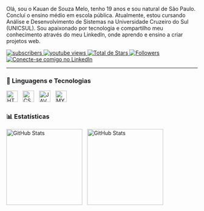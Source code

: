 Olá, sou o Kauan de Souza Melo, tenho 19 anos e sou natural de São Paulo. Concluí o ensino médio em escola pública. Atualmente, estou cursando Análise e Desenvolvimento de Sistemas na Universidade Cruzeiro do Sul (UNICSUL). Sou apaixonado por tecnologia e compartilho meu conhecimento através do meu Linkedln, onde aprendo e ensino a criar projetos web.

<p align="left">
<a href="https://www.youtube.com/channel/UCByN_e4Odmni476yvpmTX4g">
<img
alt="subscribers"
title="Inscreva-se no meu canal"
src="https://custom-icon-badges.demolab.com/youtube/channel/subscribers/UCByN_e4Odmni476yvpmTX4g?color=%23E05D44&label=subscribers&logo=video&logoColor=white&style=for-the-badge&labelColor=CE4630"
/>
</a>
<a href="https://www.youtube.com/@kunkthe">
<img
alt="youtube views"
title="Visualizações no YouTube"
src="https://custom-icon-badges.demolab.com/youtube/channel/views/UCByN_e4Odmni476yvpmTX4g?color=%23E1AD0E&logo=eye&logoColor=white&style=for-the-badge&labelColor=C79600"
/>
</a>
<a href="https://github.com/Kauandesouzamelo?tab=repositories&sort=stargazers">
<img
alt="Total de Stars"
title="Total de estrelas GitHub"
src="https://custom-icon-badges.demolab.com/github/stars/Kauandesouzamelo?color=55960c&style=for-the-badge&labelColor=488207&logo=star&label=Stars"
/>
</a>
<a href="https://github.com/Kauandesouzamelo?tab=followers">
<img
alt="Followers"
title="Me siga no GitHub"
src="https://custom-icon-badges.demolab.com/github/followers/Kauandesouzamelo?color=236ad3&labelColor=1155ba&style=for-the-badge&logo=github&label=followers&logoColor=white"
/>
</a>
<a href="https://www.linkedin.com/in/kauandesouzamelo" target="_blank">
<img
alt="Conecte-se comigo no LinkedIn"
title="Conecte-se comigo no LinkedIn"
src="https://img.shields.io/badge/LinkedIn-Kauan-black?style=for-the-badge&logo=linkedin&logoColor=white&labelColor=black"
/>
</a>
</p>

---

### 🤖 Linguagens e Tecnologias

<img
align="left"
alt="HTML"
title="HTML"
width="30px"
style="padding-right: 10px;"
src="https://cdn.jsdelivr.net/gh/devicons/devicon@latest/icons/html5/html5-original.svg"
/>

<img
align="left"
alt="CSS"
title="CSS"
width="30px"
style="padding-right: 10px;"
src="https://cdn.jsdelivr.net/gh/devicons/devicon@latest/icons/css3/css3-original.svg"
/>

<img
align="left"
alt="JAVA"
title="JAVA"
width="30px"
style="padding-right: 10px;"
src="https://cdn.jsdelivr.net/gh/devicons/devicon@latest/icons/java/java-original-wordmark.svg"
/>

<img
align="left"
alt="MYSQL"
title="MYSQL"
width="30px"
style="padding-right: 10px;"
src="https://cdn.jsdelivr.net/gh/devicons/devicon@latest/icons/mysql/mysql-original-wordmark.svg"
/>

<br>
<br>

### 📊 Estatísticas

<p>
<img
align="left"
alt="GitHub Stats"
height="200"
style="padding-right: 10px;"
src="https://github-readme-stats.vercel.app/api?username=Kauandesouzamelo&show_icons=true&theme=tokyonight&include_all_commits=true&locale=pt-br"
/>

<img
align="left"
alt="GitHub Stats"
height="200"
src="https://github-readme-stats.vercel.app/api/top-langs/?username=Kauandesouzamelo&theme=tokyonight&layout=compact&custom_title=Tecnologias&langs_count=9"
/>

</p>

